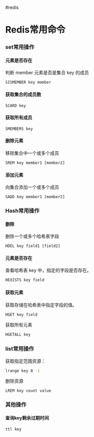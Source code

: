 #redis

# Redis常用命令

### set常用操作

#### 元素是否存在

判断 member 元素是否是集合 key 的成员

```
SISMEMBER key member
```

#### 获取集合的成员数

```
SCARD key
```

#### 获取所有成员

```
SMEMBERS key
```

#### 删除元素

移除集合中一个或多个成员

```
SREM key member1 [member2]
```

#### 添加元素

向集合添加一个或多个成员

```
SADD key member1 [member2]
```

### Hash常用操作

#### 删除

删除一个或多个哈希表字段

```
HDEL key field1 [field2]
```

#### 元素是否存在

查看哈希表 key 中，指定的字段是否存在。

```sh
HEXISTS key field
```

#### 获取元素

获取存储在哈希表中指定字段的值。

```sh
HGET key field
```

获取所有元素

```sh
HGETALL key
```

### list常用操作

获取指定范围资源：

```sh
lrange key 0 -1
```

删除资源

```
LREM key count value
```

### 其他操作

#### 查询key剩余过期时间

```sh
ttl key
```